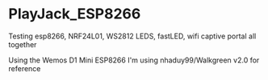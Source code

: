 # PlayJack_ESP8266
Testing esp8266, NRF24L01, WS2812 LEDS, fastLED, wifi captive portal all together

Using the Wemos D1 Mini ESP8266
I'm using nhaduy99/Walkgreen v2.0 for reference

